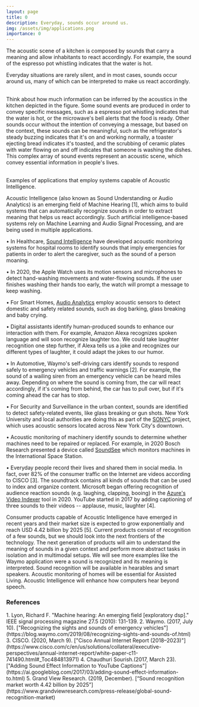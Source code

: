 ```yaml
---
layout: page
title: 0
description: Everyday, sounds occur around us.
img: /assets/img/applications.png
importance: 0
---
```


<div class="row">
    <div class="col-sm mt-3 mt-md-0">
        <img class="img-fluid rounded z-depth-1" src="{{ '/assets/img/kitchen.jpg' | relative_url }}" alt="" title="example image"/>
    </div>
</div>
<div class="caption">
    The acoustic scene of a kitchen is composed by sounds that carry a meaning and allow inhabitants to react accordingly. For example, the sound of the espresso pot whistling indicates that the water is hot.
</div>

Everyday situations are rarely silent, and in most cases, sounds occur around us, many of which can be interpreted to make us react accordingly.
<br><br>

Think about how much information can be inferred by the acoustics in the kitchen depicted in the figure. Some sound events are produced in order to convey specific messages, such as a espresso pot whistling indicates that the water is hot, or the microwave's bell alerts that the food is ready. Other sounds occur without the intention of conveying a message, but based on the context, these sounds can be meaningful, such as the refrigerator's steady buzzing indicates that it's on and working normally, a toaster ejecting bread indicates it's toasted, and the scrubbing of ceramic plates with water flowing on and off indicates that someone is washing the dishes. This complex array of sound events represent an acoustic scene, which convey essential information in people's lives.
<br><br>

<div class="row">
    <div class="col-sm mt-3 mt-md-0">
        <img class="img-fluid rounded z-depth-1" src="{{ '/assets/img/applications.png' | relative_url }}" alt="" title="example image"/>
    </div>
</div>
<div class="caption">
  Examples of applications that employ systems capable of Acoustic Intelligence.
</div>

 Acoustic Intelligence (also known as Sound Understanding or Audio Analytics) is an emerging field of Machine Hearing [1], which aims to build systems that can automatically recognize sounds in order to extract meaning that helps us react accordingly. Such artificial intelligence-based systems rely on Machine Learning and Audio Signal Processing, and are being used in multiple applications.

•	In Healthcare, [Sound Intelligence](https://www.soundintel.com/) have developed acoustic monitoring systems for hospital rooms to identify sounds that imply emergencies for patients in order to alert the caregiver, such as the sound of a person moaning.

•	In 2020, the Apple Watch uses its motion sensors and microphones to detect hand-washing movements and water-flowing sounds. If the user finishes washing their hands too early, the watch will prompt a message to keep washing.

•	For Smart Homes, [Audio Analytics](https://www.audioanalytic.com/) employ acoustic sensors to detect domestic and safety related sounds, such as dog barking, glass breaking and baby crying.

•	Digital assistants identify human-produced sounds to enhance our interaction with them. For example, Amazon Alexa recognizes spoken language and  will soon recognize laughter too. We could take laughter recognition one step further, if Alexa tells us a joke and recognizes our different types of laughter, it could adapt the jokes to our humor.

•	In Automotive, Waymo's self-driving cars identify sounds to respond safely to emergency vehicles and traffic warnings [2]. For example, the sound of a wailing siren from an emergency vehicle can be heard miles away. Depending on where the sound is coming from, the car will react accordingly, if it's coming from behind, the car has to pull over, but if it's coming ahead the car has to stop.

•	For Security and Surveillance in the urban context, sounds are identified to detect safety-related events, like glass breaking or gun shots. New York University and local authorities are doing this as part of the [SONYC](https://wp.nyu.edu/sonyc/) project, which uses acoustic sensors located across New York City's downtown.

•	Acoustic monitoring of machinery identify sounds to determine whether machines need to be repaired or replaced. For example, in 2020 Bosch Research presented a device called [SoundSee](https://www.bosch.com/stories/acoustic-sensors/) which monitors machines in the International Space Station.

•	Everyday people record their lives and shared them in social media. In fact, over 82% of the consumer traffic on the Internet are videos according to CISCO [3]. The soundtrack contains all kinds of sounds that can be used to index and organize content. Microsoft began offering recognition of audience reaction sounds (e.g. laughing, clapping, booing) in the [Azure's Video Indexer](https://azure.microsoft.com/en-us/services/media-services/video-indexer/) tool in 2020. YouTube started in 2017 by adding captioning of three sounds to their videos -- applause, music, laughter [4].

Consumer products capable of Acoustic Intelligence have emerged in recent years and their
market size is expected to grow exponentially and reach USD 4.42 billion by 2025 [5]. Current products consist of recognition of a few sounds, but we should look into the next frontiers of the technology. The next generation of products will aim to understand the meaning of sounds in a given context and perform more abstract tasks in isolation and in multimodal setups. We will see more examples like the Waymo application were a sound is recognized and its meaning is interpreted. Sound recognition will be available in hearables and smart speakers. Acoustic monitoring of homes will be essential for Assisted Living. Acoustic Intelligence will enhance how computers hear beyond speech.

<h3>References</h3>
1. Lyon, Richard F. "Machine hearing: An emerging field [exploratory dsp]." IEEE signal processing magazine 27.5 (2010): 131-139.
2. Waymo. (2017, July 10). ["Recognizing the sights and sounds of emergency vehicles"](https://blog.waymo.com/2019/08/recognizing-sights-and-sounds-of.html)
3. CISCO. (2020, March 9). ["Cisco Annual Internet Report (2018–2023)"](https://www.cisco.com/c/en/us/solutions/collateral/executive-perspectives/annual-internet-report/white-paper-c11-741490.html#_Toc484813971)
4. Chaudhuri Sourish.(2017, March 23).  ["Adding Sound Effect Information to YouTube Captions"](https://ai.googleblog.com/2017/03/adding-sound-effect-information-to.html)
5. Grand View Research. (2019, December). [“Sound recognition market worth 4.42 billion by 2025”](https://www.grandviewresearch.com/press-release/global-sound-recognition-market)
